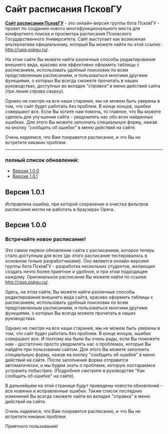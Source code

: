 # Сайт расписания ПсковГУ

**[Сайт расписания ПсковГУ](https://mrgick.github.io/rasp_pskgu/index.html)** - это онлайн-версия группы бота ПсковГУ - проект по созданию нового многофункционального
места для комфортного поиска и просмотра расписания Псковского Государственного Университета. Сайт выступает как возможная альтернатива официальному, который Вы можете 
найти по этой ссылке: http://rasp.pskgu.ru/. 

На этом сайте Вы можете найти различные способы редактирования внешнего вида, красиво или эффективно оформить таблицы с расписанием, использовать 
удобный поисковик по всем представленным расписаниям, и пользоваться многими другими функциями, о которых Вы всегда сможете прочитать в наших 
руководствах, доступных во вкладке *"справка"* в меню действий сайта (*три линии справа сверху*).

Однако не смотря на все наши старания, мы не можем быть уверены в том, что сайт будет работать без проблем. В конце концов, ошибки совершают все. 
Если Вы хотите нам помочь, то главное, что Вы можете сделать для улучшения сайта - уведомлять нас обо всех найденных ошибках. Для этого Вы можете 
заполнить специальную форму, нажав на кнопку *"сообщить об ошибке"* в меню действий на сайте.

Очень надеемся, что Вам понравится расписание, и что Вы не встретите никаких проблем.

________________________________________________________________________________________________

### полный список обновлений:
- [Версия 1.0.0](https://github.com/mrgick/rasp_pskgu#версия-100) 
- [Версия 1.0.1](https://github.com/mrgick/rasp_pskgu#версия-101) 

## Версия 1.0.1

Исправлена ошибка, при которой сохранение и очистка фильтров расписания могли не работать в браузерах Opera.

## Версия 1.0.0

### Встречайте новое расписание!

Это самое первое обновление сайта с расписанием, которое теперь стало доступным для всех (до этого расписание тестировалось в основном только разработчиками). 
Оно является онлайн-версией группы бота ПсковГУ - разработка нескольких студентов, желающих создать нечто более приятное и удобное, 
и при этом подходящее каждому. Оригинальное расписание Вы можете найти по ссылке http://rasp.pskgu.ru/.

Здесь, на этом сайте, Вы можете найти различные способы редактирования внешнего вида сайта, красиво оформить таблицы с расписанием, использовать удобный поисковик 
по всем представленным расписаниям, и пользоваться многими другими функциями, о которых Вы всегда можете прочитать в наших руководствах.

Однако не смотря на все наши старания, мы не можем быть уверены в том, что сайт будет работать без проблем. В конце концов, ошибки совершают все. 
И поэтому мы были бы очень рады, если Вы поможете нам - достаточно просто уведомлять нас о проблемах, которые Вы найдёте при пользовании сайтом. 
Для этого Вы можете заполнить специальную форму, нажав на кнопку "сообщить об ошибке" в меню действий на сайте. 
После заполнения форма отправится автоматически, и мы будем знать о проблеме, которую постараемся устранить побыстрее.
(Подробнее смотрите в руководстве "Как сообщить об ошибке" на сайте).

В дальнейшем на этой странице будут приведены новости обновлений - все новинки и исправленные ошибки. 
Также список последних изменений Вы всегда сможете найти во вкладке "справка" в меню действий на сайте.

Очень надеемся, что Вам понравится расписание, и что Вы не встретите никаких проблем.

Приятного пользования!
